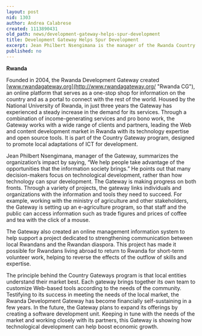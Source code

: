 ```yaml
---
layout: post
nid: 1303
author: Andrea Calabrese
created: 1113890431
old_path: news/development-gateway-helps-spur-development
title: Development Gateway Helps Spur Development
excerpt: Jean Philbert Nsengimana is the manager of the Rwanda Country Gateway.
published: no
---
```




**Rwanda**

Founded in 2004, the Rwanda Development Gateway created [www.rwandagateway.org](http://www.rwandagateway.org/ "Rwanda CG"), an online platform that serves as a one-stop shop for information on the country and as a portal to connect with the rest of the world. Housed by the National University of Rwanda, in just three years the Gateway has experienced a steady increase in the demand for its services. Through a combination of income-generating services and pro bono work, the Gateway works with a wide range of clients and partners, leading the Web and content development market in Rwanda with its technology expertise and open source tools. It is part of the Country Gateway program, designed to promote local adaptations of ICT for development.

Jean Philbert Nsengimana, manager of the Gateway, summarizes the organization’s impact by saying, “We help people take advantage of the opportunities that the information society brings.” He points out that many decision-makers focus on technological development, rather than how technology can spur development. The Gateway is making progress on both fronts. Through a variety of projects, the gateway links individuals and organizations with the information and tools they need to succeed. For example, working with the ministry of agriculture and other stakeholders, the Gateway is setting up an e-agriculture program, so that staff and the public can access information such as trade figures and prices of coffee and tea with the click of a mouse.

The Gateway also created an online management information system to help support a project dedicated to strengthening communication between local Rwandans and the Rwandan diaspora. This project has made it possible for Rwandans living abroad to return to Rwanda for short-term volunteer work, helping to reverse the effects of the outflow of skills and expertise.

The principle behind the Country Gateways program is that local entities understand their market best. Each gateway brings together its own team to customize Web-based tools according to the needs of the community. Testifying to its success in meeting the needs of the local market, the Rwanda Development Gateway has become financially self-sustaining in a few years. In the future, the Gateway plans to expand its offerings by creating a software development unit. Keeping in tune with the needs of the market and working closely with its partners, this Gateway is showing how technological development can help boost economic growth.
